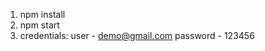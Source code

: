 1. npm install
2. npm start
3. credentials:
   user - demo@gmail.com
   password - 123456
   
      
   
   
